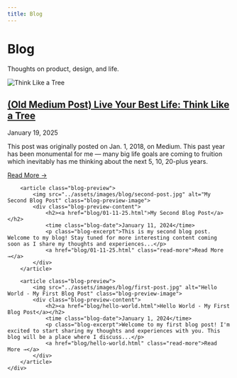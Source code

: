 ```yaml
---
title: Blog
---
```


<div class="hero">
    <div class="hero-content">
        <h1>Blog</h1>
        <p>Thoughts on product, design, and life.</p>
    </div>
</div>

<div class="content-section blog-content">
    <div class="blog-grid">
  <article class="blog-preview">
            <img src="../assets/images/blog/tree.jpg" alt="Think Like a Tree" class="blog-preview-image">
            <div class="blog-preview-content">
                <h2><a href="tree.html">(Old Medium Post) Live Your Best Life: Think Like a Tree</a></h2>
                <time class="blog-date">January 19, 2025</time>
                <p class="blog-excerpt">This post was originally posted on Jan. 1, 2018, on Medium. This past year has been monumental for me — many big life goals are coming to fruition which inevitably has me thinking about the next 5, 10, 20-plus years.</p>
                <a href="blog/tree.html" class="read-more">Read More →</a>
            </div>
        </article>

        <article class="blog-preview">
            <img src="../assets/images/blog/second-post.jpg" alt="My Second Blog Post" class="blog-preview-image">
            <div class="blog-preview-content">
                <h2><a href="blog/01-11-25.html">My Second Blog Post</a></h2>
                <time class="blog-date">January 11, 2024</time>
                <p class="blog-excerpt">This is my second blog post. Welcome to my blog! Stay tuned for more interesting content coming soon as I share my thoughts and experiences...</p>
                <a href="blog/01-11-25.html" class="read-more">Read More →</a>
            </div>
        </article>

        <article class="blog-preview">
            <img src="../assets/images/blog/first-post.jpg" alt="Hello World - My First Blog Post" class="blog-preview-image">
            <div class="blog-preview-content">
                <h2><a href="blog/hello-world.html">Hello World - My First Blog Post</a></h2>
                <time class="blog-date">January 1, 2024</time>
                <p class="blog-excerpt">Welcome to my first blog post! I'm excited to start sharing my thoughts and experiences with you. This blog will be a place where I discuss...</p>
                <a href="blog/hello-world.html" class="read-more">Read More →</a>
            </div>
        </article>
    </div>
</div>